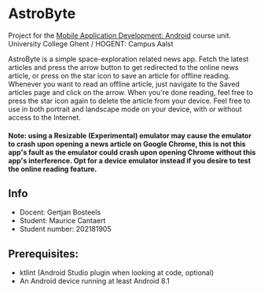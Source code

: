 # AstroByte

Project for the [Mobile Application Development: Android](https://bamaflexweb.hogent.be/BMFUIDetailxOLOD.aspx?a=170865&b=5&c=2) course unit.
University College Ghent / HOGENT: Campus Aalst

AstroByte is a simple space-exploration related news app.
Fetch the latest articles and press the arrow button to get redirected to the online news article, or press on the star icon to save an article for offline reading.
Whenever you want to read an offline article, just navigate to the Saved articles page and click on the arrow. When you're done reading, feel free to press the star icon again to delete the article from your device.
Feel free to use in both portrait and landscape mode on your device, with or without access to the Internet.

#### **Note:** using a Resizable (Experimental) emulator may cause the emulator to crash upon opening a news article on Google Chrome, this is not this app's fault as the emulator could crash upon opening Chrome without this app's interference. Opt for a device emulator instead if you desire to test the online reading feature.


## Info

* Docent: Gertjan Bosteels
* Student: Maurice Cantaert
* Student number: 202181905

## Prerequisites:
- ktlint (Android Studio plugin when looking at code, optional)
- An Android device running at least Android 8.1 
